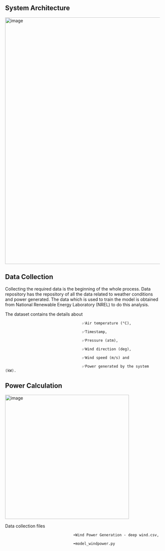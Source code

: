 ## System Architecture
<img width="800" alt="image" src="https://user-images.githubusercontent.com/72887609/201657763-d791c8ce-df6b-4667-88df-38c0e66fdf12.png">

## Data Collection

Collecting the required data is the beginning of the whole process. Data repository has the repository of all the data related to weather conditions and power generated. The data which is used to train the model is obtained from National Renewable Energy Laboratory (NREL) to do this analysis.

The dataset contains the details about 
                                       
                                       
                                       ✅Air temperature (°C),
                                       
                                       ✅Timestamp,
                                       
                                       ✅Pressure (atm), 
                                       
                                       ✅Wind direction (deg),
                                       
                                       ✅Wind speed (m/s) and
                                       
                                       ✅Power generated by the system (kW). 
                                       


## Power Calculation

<img width="403" alt="image" src="https://user-images.githubusercontent.com/72887609/201655949-d06c4331-e109-480a-9f03-2a2403ace44b.png">


Data collection files 

                                   ➡️Wind Power Generation - deep wind.csv,
                                   
                                   ➡️model_windpower.py
                                   
                                  


